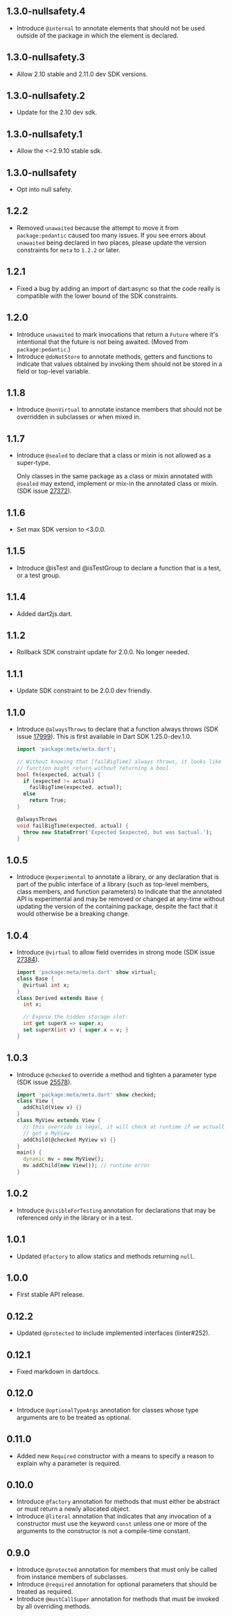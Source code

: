 ## 1.3.0-nullsafety.4

* Introduce `@internal` to annotate elements that should not be used outside of
  the package in which the element is declared.

## 1.3.0-nullsafety.3

* Allow 2.10 stable and 2.11.0 dev SDK versions.

## 1.3.0-nullsafety.2

* Update for the 2.10 dev sdk.

## 1.3.0-nullsafety.1

* Allow the <=2.9.10 stable sdk.

## 1.3.0-nullsafety

* Opt into null safety.

## 1.2.2

* Removed `unawaited` because the attempt to move it from `package:pedantic`
  caused too many issues. If you see errors about `unawaited` being declared in
  two places, please update the version constraints for `meta` to `1.2.2` or
  later.

## 1.2.1

* Fixed a bug by adding an import of dart:async so that the code really is
  compatible with the lower bound of the SDK constraints.

## 1.2.0

* Introduce `unawaited` to mark invocations that return a `Future` where it's
  intentional that the future is not being awaited. (Moved from
  `package:pedantic`.)
* Introduce `@doNotStore` to annotate methods, getters and functions to
  indicate that values obtained by invoking them should not be stored in a
  field or top-level variable.

## 1.1.8

* Introduce `@nonVirtual` to annotate instance members that should not be
  overridden in subclasses or when mixed in.

## 1.1.7

* Introduce `@sealed` to declare that a class or mixin is not allowed as a
  super-type.

  Only classes in the same package as a class or mixin annotated with `@sealed`
  may extend, implement or mix-in the annotated class or mixin. (SDK issue
  [27372](https://github.com/dart-lang/sdk/issues/27372)).

## 1.1.6

* Set max SDK version to <3.0.0.

## 1.1.5

* Introduce @isTest and @isTestGroup to declare a function that is a
  test, or a test group.

## 1.1.4

* Added dart2js.dart.

## 1.1.2

* Rollback SDK constraint update for 2.0.0. No longer needed.

## 1.1.1

* Update SDK constraint to be 2.0.0 dev friendly.

## 1.1.0

* Introduce `@alwaysThrows` to declare that a function always throws
    (SDK issue [17999](https://github.com/dart-lang/sdk/issues/17999)). This
    is first available in Dart SDK 1.25.0-dev.1.0.

    ```dart
    import 'package:meta/meta.dart';

    // Without knowing that [failBigTime] always throws, it looks like this
    // function might return without returning a bool.
    bool fn(expected, actual) {
      if (expected != actual)
        failBigTime(expected, actual);
      else
        return True;
    }

    @alwaysThrows
    void failBigTime(expected, actual) {
      throw new StateError('Expected $expected, but was $actual.');
    }
    ```

## 1.0.5

* Introduce `@experimental` to annotate a library, or any declaration that is
  part of the public interface of a library (such as top-level members, class
  members, and function parameters) to indicate that the annotated API is
  experimental and may be removed or changed at any-time without updating the
  version of the containing package, despite the fact that it would otherwise
  be a breaking change.

## 1.0.4

* Introduce `@virtual` to allow field overrides in strong mode
    (SDK issue [27384](https://github.com/dart-lang/sdk/issues/27384)).

    ```dart
    import 'package:meta/meta.dart' show virtual;
    class Base {
      @virtual int x;
    }
    class Derived extends Base {
      int x;

      // Expose the hidden storage slot:
      int get superX => super.x;
      set superX(int v) { super.x = v; }
    }
    ```

## 1.0.3

* Introduce `@checked` to override a method and tighten a parameter
    type (SDK issue [25578](https://github.com/dart-lang/sdk/issues/25578)).

    ```dart
    import 'package:meta/meta.dart' show checked;
    class View {
      addChild(View v) {}
    }
    class MyView extends View {
      // this override is legal, it will check at runtime if we actually
      // got a MyView.
      addChild(@checked MyView v) {}
    }
    main() {
      dynamic mv = new MyView();
      mv.addChild(new View()); // runtime error
    }
    ```

## 1.0.2

* Introduce `@visibleForTesting` annotation for declarations that may be referenced only in the library or in a test.

## 1.0.1

* Updated `@factory` to allow statics and methods returning `null`.

## 1.0.0

* First stable API release.

## 0.12.2

* Updated `@protected` to include implemented interfaces (linter#252).

## 0.12.1

* Fixed markdown in dartdocs.

## 0.12.0

* Introduce `@optionalTypeArgs` annotation for classes whose type arguments are to be treated as optional.

## 0.11.0

* Added new `Required` constructor with a means to specify a reason to explain why a parameter is required.

## 0.10.0

* Introduce `@factory` annotation for methods that must either be abstract or must return a newly allocated object.
* Introduce `@literal` annotation that indicates that any invocation of a
constructor must use the keyword `const` unless one or more of the
arguments to the constructor is not a compile-time constant.

## 0.9.0

* Introduce `@protected` annotation for members that must only be called from
instance members of subclasses.
* Introduce `@required` annotation for optional parameters that should be treated
as required.
* Introduce `@mustCallSuper` annotation for methods that must be invoked by all
overriding methods.
